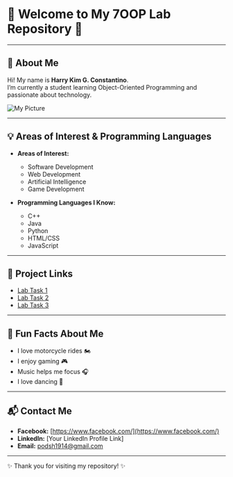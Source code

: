 # 🌟 Welcome to My 7OOP Lab Repository 🌟

---

## 👤 About Me
Hi! My name is **Harry Kim G. Constantino**.  
I’m currently a student learning Object-Oriented Programming and passionate about technology.

![My Picture](504854380_4155778621374311_6840816847341571298_n.jpg)  

---

## 💡 Areas of Interest & Programming Languages
- **Areas of Interest:**
  - Software Development
  - Web Development
  - Artificial Intelligence
  - Game Development

- **Programming Languages I Know:**
  - C++
  - Java
  - Python
  - HTML/CSS
  - JavaScript

---

## 🔗 Project Links
- [Lab Task 1](#)
- [Lab Task 2](#)
- [Lab Task 3](#)

---

## 🎉 Fun Facts About Me
- I love motorcycle rides 🏍️  
- I enjoy gaming 🎮  
- Music helps me focus 🎧  
- I love dancing 🕺  

---

## 📬 Contact Me
- **Facebook:** [https://www.facebook.com/](https://www.facebook.com/)  
- **LinkedIn:** [Your LinkedIn Profile Link]  
- **Email:** podsh1914@gmail.com  

---
✨ Thank you for visiting my repository! ✨
